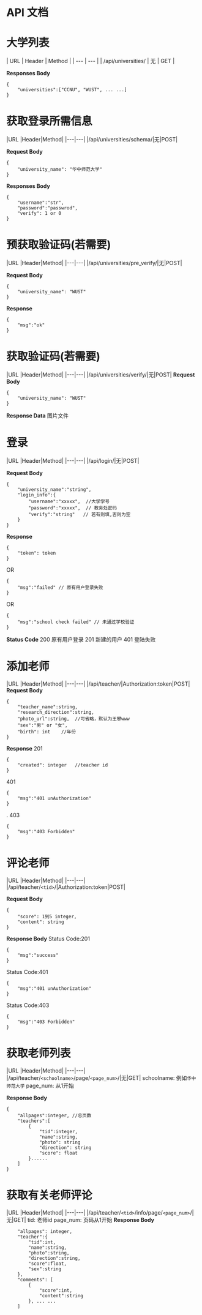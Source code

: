 # API 文档

# 大学列表

| URL | Header | Method |
| --- | --- |
| /api/universities/ | 无 | GET | 

**Responses Body**
```
{
    "universities":["CCNU", "WUST", ... ...]
}
```

# 获取登录所需信息

|URL |Header|Method|
|---|---|
|/api/universities/schema/|无|POST|

**Request Body**

```
{
    "university_name": "华中师范大学"
}
```

**Responses Body**

```
{
    "username":"str",
    "password":"passwrod",
    "verify": 1 or 0
}
```
# 预获取验证码(若需要)

|URL |Header|Method|
|---|---|
|/api/universities/pre_verify/|无|POST|

**Request Body**
```
{
    "university_name": "WUST"
}
```

**Response**
```
{
    "msg":"ok"
}
```

# 获取验证码(若需要)

|URL |Header|Method|
|---|---|
|/api/universities/verify/|无|POST|
**Request Body**
```
{
    "university_name": "WUST"
}
```

**Response Data**
图片文件


# 登录
|URL |Header|Method|
|---|---|
|/api/login/|无|POST|

**Request Body**
```
{
    "university_name":"string",
    "login_info":{
        "username":"xxxxx",  //大学学号
        "password":"xxxxx",  // 教务处密码
        "verify":"string"   // 若有则填,否则为空
    }
}
```

**Response**
```
{
    "token": token
}
```
OR
```
{
    "msg":"failed" // 原有用户登录失败
}
```

OR 
```
{
    "msg":"school check failed" // 未通过学校验证
}
```

**Status Code**
200 原有用户登录
201 新建的用户
401 登陆失败

# 添加老师
|URL |Header|Method|
|---|---|
|/api/teacher/|Authorization:token|POST|
**Request Body**
```
{
    "teacher_name":string,
    "research_direction":string,
    "photo_url":string,  //可省略，默认为王攀www
    "sex":"男" or "女",
    "birth": int    //年份
}
```

**Response**
201
```
{
    "created": integer   //teacher id
}
```

401
```
{
    "msg":"401 unAuthorization"
}
```
.
403
```
{
    "msg":"403 Forbidden"
}
```

# 评论老师
|URL |Header|Method|
|---|---|
|/api/teacher/`<tid>`/|Authorization:token|POST|

**Request Body**
```
{
    "score": 1到5 integer,
    "content": string
}
```

**Response Body**
Status Code:201
```
{
    "msg":"success"
}
```

Status Code:401
```
{
    "msg":"401 unAuthorization"
}
```
Status Code:403
```
{
    "msg":"403 Forbidden"
}
```

# 获取老师列表
|URL |Header|Method|
|---|---|
|/api/teacher/`<schoolname>`/page/`<page_num>`/|无|GET|
schoolname: 例如`华中师范大学`
page_num: 从1开始

**Response Body**
```
{
    "allpages":integer, //总页数
    "teachers":[
        {
            "tid":integer,
            "name":string,
            "photo": string
            "direction": string
            "score": float
        }......
    ]
}
```


# 获取有关老师评论
|URL |Header|Method|
|---|---|
|/api/teacher/`<tid>`/info/page/`<page_num>`/|无|GET|
tid: 老师id
page_num: 页码从1开始
**Response Body**
```
    "allpages": integer,
    "teacher":{
        "tid":int,
        "name":string,
        "photo":string,
        "direction":string,
        "score":float,
        "sex":string
    },
    "comments": [
        {
            "score":int,
            "content":string
        }, ... ...
    ]
```
